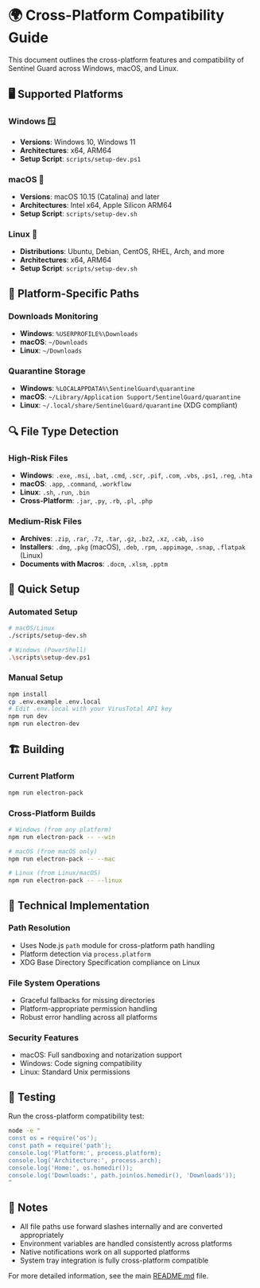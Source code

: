 # 🌍 Cross-Platform Compatibility Guide

This document outlines the cross-platform features and compatibility of Sentinel Guard across Windows, macOS, and Linux.

## 🖥️ Supported Platforms

### Windows 🪟
- **Versions**: Windows 10, Windows 11
- **Architectures**: x64, ARM64
- **Setup Script**: `scripts/setup-dev.ps1`

### macOS 🍎
- **Versions**: macOS 10.15 (Catalina) and later
- **Architectures**: Intel x64, Apple Silicon ARM64
- **Setup Script**: `scripts/setup-dev.sh`

### Linux 🐧
- **Distributions**: Ubuntu, Debian, CentOS, RHEL, Arch, and more
- **Architectures**: x64, ARM64
- **Setup Script**: `scripts/setup-dev.sh`

## 📁 Platform-Specific Paths

### Downloads Monitoring
- **Windows**: `%USERPROFILE%\Downloads`
- **macOS**: `~/Downloads`
- **Linux**: `~/Downloads`

### Quarantine Storage
- **Windows**: `%LOCALAPPDATA%\SentinelGuard\quarantine`
- **macOS**: `~/Library/Application Support/SentinelGuard/quarantine`
- **Linux**: `~/.local/share/SentinelGuard/quarantine` (XDG compliant)

## 🔍 File Type Detection

### High-Risk Files
- **Windows**: `.exe`, `.msi`, `.bat`, `.cmd`, `.scr`, `.pif`, `.com`, `.vbs`, `.ps1`, `.reg`, `.hta`
- **macOS**: `.app`, `.command`, `.workflow`
- **Linux**: `.sh`, `.run`, `.bin`
- **Cross-Platform**: `.jar`, `.py`, `.rb`, `.pl`, `.php`

### Medium-Risk Files
- **Archives**: `.zip`, `.rar`, `.7z`, `.tar`, `.gz`, `.bz2`, `.xz`, `.cab`, `.iso`
- **Installers**: `.dmg`, `.pkg` (macOS), `.deb`, `.rpm`, `.appimage`, `.snap`, `.flatpak` (Linux)
- **Documents with Macros**: `.docm`, `.xlsm`, `.pptm`

## 🚀 Quick Setup

### Automated Setup
```bash
# macOS/Linux
./scripts/setup-dev.sh

# Windows (PowerShell)
.\scripts\setup-dev.ps1
```

### Manual Setup
```bash
npm install
cp .env.example .env.local
# Edit .env.local with your VirusTotal API key
npm run dev
npm run electron-dev
```

## 🏗️ Building

### Current Platform
```bash
npm run electron-pack
```

### Cross-Platform Builds
```bash
# Windows (from any platform)
npm run electron-pack -- --win

# macOS (from macOS only)
npm run electron-pack -- --mac

# Linux (from Linux/macOS)
npm run electron-pack -- --linux
```

## 🔧 Technical Implementation

### Path Resolution
- Uses Node.js `path` module for cross-platform path handling
- Platform detection via `process.platform`
- XDG Base Directory Specification compliance on Linux

### File System Operations
- Graceful fallbacks for missing directories
- Platform-appropriate permission handling
- Robust error handling across all platforms

### Security Features
- macOS: Full sandboxing and notarization support
- Windows: Code signing compatibility
- Linux: Standard Unix permissions

## 🧪 Testing

Run the cross-platform compatibility test:
```bash
node -e "
const os = require('os');
const path = require('path');
console.log('Platform:', process.platform);
console.log('Architecture:', process.arch);
console.log('Home:', os.homedir());
console.log('Downloads:', path.join(os.homedir(), 'Downloads'));
"
```

## 📝 Notes

- All file paths use forward slashes internally and are converted appropriately
- Environment variables are handled consistently across platforms
- Native notifications work on all supported platforms
- System tray integration is fully cross-platform compatible

For more detailed information, see the main [README.md](README.md) file.
